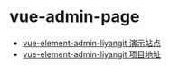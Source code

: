 # vue-admin-page
* [vue-element-admin-liyangit 演示站点](https://liyang-it.github.io/vue-admin-page)
* [vue-element-admin-liyangit 项目地址]([https://github.com/liyang-it/vue-element-admin-liyangit)
